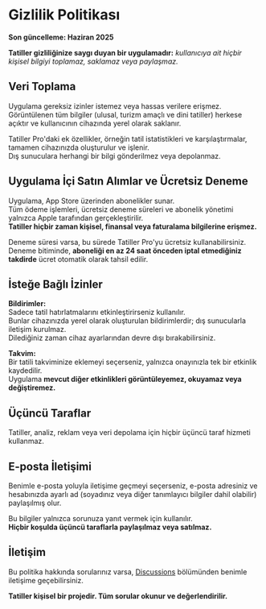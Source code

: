 # Gizlilik Politikası  
  
**Son güncelleme: Haziran 2025**  
  
**Tatiller gizliliğinize saygı duyan bir uygulamadır:** *kullanıcıya ait hiçbir kişisel bilgiyi toplamaz, saklamaz veya paylaşmaz.*  
  
## Veri Toplama  
  
Uygulama gereksiz izinler istemez veya hassas verilere erişmez.  
Görüntülenen tüm bilgiler (ulusal, turizm amaçlı ve dini tatiller) herkese açıktır ve kullanıcının cihazında yerel olarak saklanır.  
  
Tatiller Pro'daki ek özellikler, örneğin tatil istatistikleri ve karşılaştırmalar, tamamen cihazınızda oluşturulur ve işlenir.  
Dış sunuculara herhangi bir bilgi gönderilmez veya depolanmaz.  
  
## Uygulama İçi Satın Alımlar ve Ücretsiz Deneme  
  
Uygulama, App Store üzerinden abonelikler sunar.  
Tüm ödeme işlemleri, ücretsiz deneme süreleri ve abonelik yönetimi yalnızca Apple tarafından gerçekleştirilir.  
**Tatiller hiçbir zaman kişisel, finansal veya faturalama bilgilerine erişmez.**  
  
Deneme süresi varsa, bu sürede Tatiller Pro'yu ücretsiz kullanabilirsiniz.  
Deneme bitiminde, **aboneliği en az 24 saat önceden iptal etmediğiniz takdirde** ücret otomatik olarak tahsil edilir.  
  
## İsteğe Bağlı İzinler  
  
**Bildirimler:**  
Sadece tatil hatırlatmalarını etkinleştirirseniz kullanılır.  
Bunlar cihazınızda yerel olarak oluşturulan bildirimlerdir; dış sunucularla iletişim kurulmaz.  
Dilediğiniz zaman cihaz ayarlarından devre dışı bırakabilirsiniz.  
  
**Takvim:**  
Bir tatili takviminize eklemeyi seçerseniz, yalnızca onayınızla tek bir etkinlik kaydedilir.  
Uygulama **mevcut diğer etkinlikleri görüntüleyemez, okuyamaz veya değiştiremez.**  
  
## Üçüncü Taraflar  
  
Tatiller, analiz, reklam veya veri depolama için hiçbir üçüncü taraf hizmeti kullanmaz.  
  
## E-posta İletişimi  
  
Benimle e-posta yoluyla iletişime geçmeyi seçerseniz, e-posta adresiniz ve hesabınızda ayarlı ad (soyadınız veya diğer tanımlayıcı bilgiler dahil olabilir) paylaşılmış olur.  
  
Bu bilgiler yalnızca sorunuza yanıt vermek için kullanılır.  
**Hiçbir koşulda üçüncü taraflarla paylaşılmaz veya satılmaz.**  
  
## İletişim  
  
Bu politika hakkında sorularınız varsa, [Discussions](https://github.com/lucasditomase/feriados/discussions) bölümünden benimle iletişime geçebilirsiniz.  
  
**Tatiller kişisel bir projedir. Tüm sorular okunur ve değerlendirilir.**  
